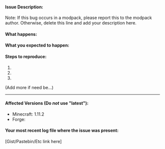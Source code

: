 #### Issue Description:
Note: If this bug occurs in a modpack, please report this to the modpack author. Otherwise, delete this line and add your description here.


#### What happens:



#### What you expected to happen:



#### Steps to reproduce:

1.
2.
3.
(Add more if need be...)

____
#### Affected Versions (Do *not* use "latest"):

- Minecraft: 1.11.2
- Forge: 

#### Your most recent log file where the issue was present: 

[Gist/Pastebin/Etc link here]
